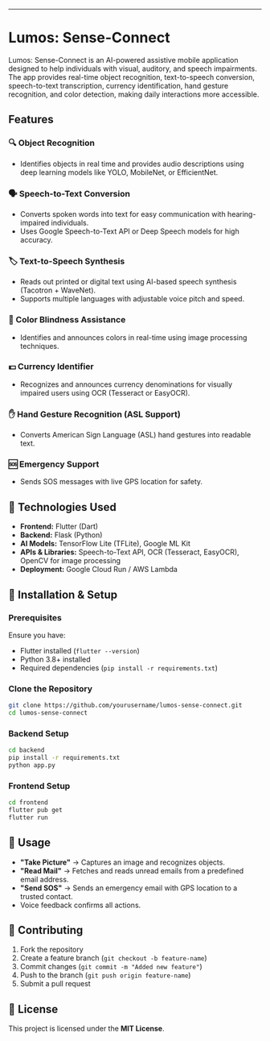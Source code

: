 
---

# Lumos: Sense-Connect  

Lumos: Sense-Connect is an AI-powered assistive mobile application designed to help individuals with visual, auditory, and speech impairments. The app provides real-time object recognition, text-to-speech conversion, speech-to-text transcription, currency identification, hand gesture recognition, and color detection, making daily interactions more accessible.  

## Features  

### 🔍 Object Recognition  
- Identifies objects in real time and provides audio descriptions using deep learning models like YOLO, MobileNet, or EfficientNet.  

### 🗣 Speech-to-Text Conversion  
- Converts spoken words into text for easy communication with hearing-impaired individuals.  
- Uses Google Speech-to-Text API or Deep Speech models for high accuracy.  

### 🏷 Text-to-Speech Synthesis  
- Reads out printed or digital text using AI-based speech synthesis (Tacotron + WaveNet).  
- Supports multiple languages with adjustable voice pitch and speed.  

### 🎨 Color Blindness Assistance  
- Identifies and announces colors in real-time using image processing techniques.  

### 💵 Currency Identifier  
- Recognizes and announces currency denominations for visually impaired users using OCR (Tesseract or EasyOCR).  

### ✋ Hand Gesture Recognition (ASL Support)  
- Converts American Sign Language (ASL) hand gestures into readable text.  

### 🆘 Emergency Support  
- Sends SOS messages with live GPS location for safety.  

## 📌 Technologies Used  
- **Frontend:** Flutter (Dart)  
- **Backend:** Flask (Python)  
- **AI Models:** TensorFlow Lite (TFLite), Google ML Kit  
- **APIs & Libraries:** Speech-to-Text API, OCR (Tesseract, EasyOCR), OpenCV for image processing  
- **Deployment:** Google Cloud Run / AWS Lambda  

## 🔧 Installation & Setup  

### Prerequisites  
Ensure you have:  
- Flutter installed (`flutter --version`)  
- Python 3.8+ installed  
- Required dependencies (`pip install -r requirements.txt`)  

### Clone the Repository  
```sh  
git clone https://github.com/yourusername/lumos-sense-connect.git  
cd lumos-sense-connect  
```

### Backend Setup  
```sh  
cd backend  
pip install -r requirements.txt  
python app.py  
```

### Frontend Setup  
```sh  
cd frontend  
flutter pub get  
flutter run  
```

## 📌 Usage  
- **"Take Picture"** → Captures an image and recognizes objects.  
- **"Read Mail"** → Fetches and reads unread emails from a predefined email address.  
- **"Send SOS"** → Sends an emergency email with GPS location to a trusted contact.  
- Voice feedback confirms all actions.  

## 🤝 Contributing  
1. Fork the repository  
2. Create a feature branch (`git checkout -b feature-name`)  
3. Commit changes (`git commit -m "Added new feature"`)  
4. Push to the branch (`git push origin feature-name`)  
5. Submit a pull request  

## 📜 License  
This project is licensed under the **MIT License**.  
